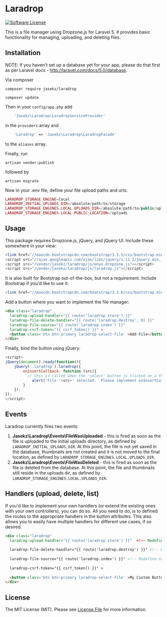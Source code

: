 # Laradrop

[![Software License][ico-license]](LICENSE.md)


This is a file manager using Dropzone.js for Laravel 5.  It provides basic functionality for managing, uploading,
and deleting files.

## Installation

NOTE: If you haven't set up a database yet for your app, please do that first as per Laravel docs -  http://laravel.com/docs/5.0/database.

Via composer
```
composer require jasekz/laradrop
```
```
composer update
```

Then in your `config/app.php` add 
```php
    'Jasekz\Laradrop\LaradropServiceProvider'
```    
in the `providers` array and
```php
    'Laradrop' => 'Jasekz\Laradrop\LaradropFacade'
```
to the `aliases` array.

Finally, run 

    artisan vendor:publish
    
followed by

    artisan migrate

Now in your .env file, define your file upload paths and urls:
```php
LARADROP_STORAGE_ENGINE=local
LARADROP_INITIAL_UPLOADS_DIR=/absolute/path/to/storage
LARADROP_STORAGE_ENGINES.LOCAL.UPLOADS_DIR=/absolute/path/to/public/uploads
LARADROP_STORAGE_ENGINES.LOCAL.PUBLIC_LOCATION=/uploads
```
## Usage
This package requires Dropzone.js, jQuery, and jQuery UI.  Include these somewhere in your view:
``` php
<link href="//maxcdn.bootstrapcdn.com/bootstrap/3.3.5/css/bootstrap.min.css" rel="stylesheet" type="text/css">
<script src="//ajax.googleapis.com/ajax/libs/jquery/1.11.2/jquery.min.js"></script>
<script src="/vendor/jasekz/laradrop/js/enyo.dropzone.js"></script>
<script src="/vendor/jasekz/laradrop/js/laradrop.js"></script>
```

It is also built for Bootstrap out-of-the-box, but not a requirement.  Include Bootstrap if you'd like to use it:
``` php
<link href="//maxcdn.bootstrapcdn.com/bootstrap/3.3.6/css/bootstrap.min.css" rel="stylesheet" type="text/css">
```


Add a button where you want to implement the file manager:
``` html
<div class="laradrop"
  laradrop-upload-handler="{{ route('laradrop.store') }}"
  laradrop-file-delete-handler="{{ route('laradrop.destroy', 0) }}" 
  laradrop-file-source="{{ route('laradrop.index') }}"
  laradrop-csrf-token="{{ csrf_token() }}" >
  <button class='btn btn-primary laradrop-select-file' >Add File</button>
</div>
```

Finally, bind the button using jQuery:
```javascript
<script>
jQuery(document).ready(function(){
	jQuery('.laradrop').laradrop({
		onInsertCallback: function (src){
		  // this is called when the 'select' button is clicked on a thumbnail
			alert('File '+src+' selected.  Please implement onInsertCallback().');
		}
	});
});
</script>
```

## Events
Laradrop currently fires two events:

1. **Jasekz\Laradrop\Events\FileWasUploaded** - this is fired as soon as the file is uploaded to the initial uploads directory, as defined by ```LARADROP_INITIAL_UPLOADS_DIR```.  At this point, the file is not yet saved in the database, thumbnails are not created and it is not moved to the final location, as defined by ```LARADROP_STORAGE_ENGINES.LOCAL.UPLOADS_DIR```.
2. **Jasekz\Laradrop\Events\FileWasDeleted** - this is fired as soon as the file is deleted from the database.  At this point, the file and thumbnails still reside in the uploads dir, as defined by ```LARADROP_STORAGE_ENGINES.LOCAL.UPLOADS_DIR```.

## Handlers (upload, delete, list)
If you'd like to implement your own hanldlers (or extend the existing ones with your own controllers), you can do so.  All you need to do, is to defined the routes to the appropriate handlers in the button attributes.  This also allows you to easily have multiple handlers for different use cases, if so desired.
``` html
<div class="laradrop"
  laradrop-upload-handler="{{ route('laradrop.store') }}"  <!-- Redefine to point to your file storage function -->
  
  laradrop-file-delete-handler="{{ route('laradrop.destroy') }}" <!-- Redefine to point to your file deletion function -->
  
  laradrop-file-source="{{ route('laradrop.index') }}" <!-- Redefine to point to your file list function -->
  
  laradrop-csrf-token="{{ csrf_token() }}" >
  
  <button class='btn btn-primary laradrop-select-file' >My Custom Button</button>
</div>
```


## License

The MIT License (MIT). Please see [License File](LICENSE.md) for more information.



[ico-license]: https://img.shields.io/badge/license-MIT-brightgreen.svg?style=flat-square
